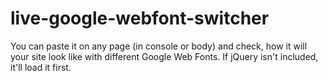 live-google-webfont-switcher
============================

You can paste it on any page (in console or body) and check, how it will your site look like with different Google Web Fonts.
If jQuery isn't included, it'll load it first.

